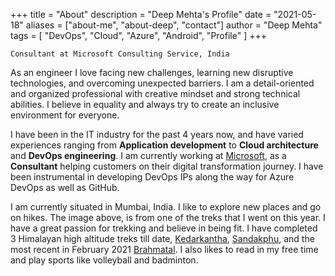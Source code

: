 +++
title = "About"
description = "Deep Mehta's Profile"
date = "2021-05-18"
aliases = ["about-me", "about-deep", "contact"]
author = "Deep Mehta"
tags = [
    "DevOps",
    "Cloud",
    "Azure",
    "Android",
    "Profile"
]
+++

`Consultant at Microsoft Consulting Service, India`

As an engineer I love facing new challenges, learning new disruptive technologies, and overcoming unexpected barriers. I am a detail-oriented and organized professional with creative mindset and strong technical abilities. I believe in equality and always try to create an inclusive environment for everyone.

I have been in the IT industry for the past 4 years now, and have varied experiences ranging from **Application development** to **Cloud architecture** and **DevOps engineering**.
I am currently working at [Microsoft](https://www.linkedin.com/company/microsoft/mycompany/), as a **Consultant** helping customers on their digital transformation journey. I have been instrumental in developing DevOps IPs along the way for Azure DevOps as well as GitHub.

I am currently situated in Mumbai, India. I like to explore new places and go on hikes. The image above, is from one of the treks that I went on this year. I have a great passion for trekking and believe in being fit. I have completed 3 Himalayan high altitude treks till date, [Kedarkantha](https://indiahikes.com/kedarkantha-trek/), [Sandakphu](https://indiahikes.com/sandakphu-phalut/), and the most recent in February 2021 [Brahmatal](https://indiahikes.com/brahmatal-trek/). I also likes to read in my free time and play sports like volleyball and badminton.
